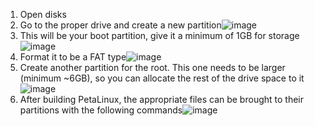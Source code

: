 1. Open disks
2. Go to the proper drive and create a new partition![image](https://github.com/NovakovM/Vivado-PS-PL-Notes/assets/84331501/4bd74cae-9038-43fa-9b04-dd0e342799f6)
3. This will be your boot partition, give it a minimum of 1GB for storage![image](https://github.com/NovakovM/Vivado-PS-PL-Notes/assets/84331501/050cbeaf-b61d-4875-b931-6499da256490)
4. Format it to be a FAT type![image](https://github.com/NovakovM/Vivado-PS-PL-Notes/assets/84331501/2a537345-3a5e-4ca6-91df-aeca8346131c)
5. Create another partition for the root. This one needs to be larger (minimum ~6GB), so you can allocate the rest of the drive space to it![image](https://github.com/NovakovM/Vivado-PS-PL-Notes/assets/84331501/18155e67-7aed-4b7d-abe8-07d5d9ca397f)
6. After building PetaLinux, the appropriate files can be brought to their partitions with the following commands![image](https://github.com/NovakovM/Vivado-PS-PL-Notes/assets/84331501/a561861e-24c7-4cbb-adf8-44a046102e43)
